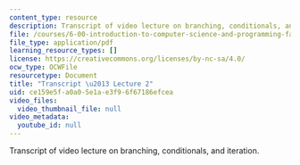 ```yaml
---
content_type: resource
description: Transcript of video lecture on branching, conditionals, and iteration.
file: /courses/6-00-introduction-to-computer-science-and-programming-fall-2008/ce159e5fa0a05e1ae3f96f67186efcea_6-00F08-L02.pdf
file_type: application/pdf
learning_resource_types: []
license: https://creativecommons.org/licenses/by-nc-sa/4.0/
ocw_type: OCWFile
resourcetype: Document
title: "Transcript \u2013 Lecture 2"
uid: ce159e5f-a0a0-5e1a-e3f9-6f67186efcea
video_files:
  video_thumbnail_file: null
video_metadata:
  youtube_id: null
---
```

Transcript of video lecture on branching, conditionals, and iteration.